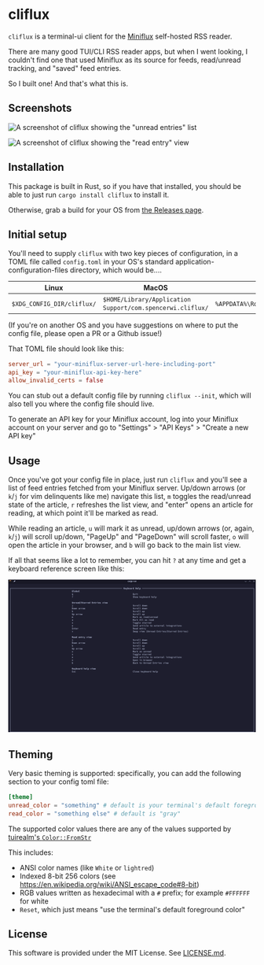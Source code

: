 # cliflux

`cliflux` is a terminal-ui client for the [Miniflux](https://miniflux.app/) self-hosted RSS reader.

There are many good TUI/CLI RSS reader apps, but when I went looking, I couldn't find one that used Miniflux as its 
source for feeds, read/unread tracking, and "saved" feed entries.

So I built one! And that's what this is.

## Screenshots

![A screenshot of cliflux showing the "unread entries" list](./screenshots/entry_list.png)

![A screenshot of cliflux showing the "read entry" view](./screenshots/read_entry.png)

## Installation

This package is built in Rust, so if you have that installed, you should be able to just run `cargo install cliflux` to install it.

Otherwise, grab a build for your OS from [the Releases page](https://github.com/spencerwi/cliflux/releases).

## Initial setup

You'll need to supply `cliflux` with two key pieces of configuration, in a TOML file called `config.toml` in
your OS's standard application-configuration-files directory, which would be....

|           Linux            |                               MacOS                        |                  Windows                   | 
|----------------------------|------------------------------------------------------------|--------------------------------------------|
| `$XDG_CONFIG_DIR/cliflux/` | `$HOME/Library/Application Support/com.spencerwi.cliflux/` | `%APPDATA%\Roaming\spencerwi\cliflux\` |

(If you're on another OS and you have suggestions on where to put the config file, please open a PR or a Github issue!)

That TOML file should look like this:

```toml
server_url = "your-miniflux-server-url-here-including-port"
api_key = "your-miniflux-api-key-here"
allow_invalid_certs = false
```

You can stub out a default config file by running `cliflux --init`, which will also tell you where the config file 
should live.

To generate an API key for your Miniflux account, log into your Miniflux account on your server and go to 
"Settings" > "API Keys" > "Create a new API key"

## Usage

Once you've got your config file in place, just run `cliflux` and you'll see a list of feed entries fetched 
from your Miniflux server. Up/down arrows (or `k`/`j` for vim delinquents like me) navigate this list, `m` toggles 
the read/unread state of the article, `r` refreshes the list view, and "enter" opens an article for reading, at which 
point it'll be marked as read. 

While reading an article, `u` will mark it as unread, up/down arrows (or, again, `k`/`j`) will scroll up/down, "PageUp"
and "PageDown" will scroll faster, `o` will open the article in your browser, and `b` will go back to the main list view.

If all that seems like a lot to remember, you can hit `?` at any time and get a keyboard reference screen like this:

![A screenshot of cliflux showing the keyboard reference screen](./screenshots/keyboard_help.png)

## Theming

Very basic theming is supported: specifically, you can add the following section to your config toml file:

```toml
[theme]
unread_color = "something" # default is your terminal's default foreground color
read_color = "something else" # default is "gray"
```

The supported color values there are any of the values supported by [tuirealm's `Color::FromStr`](https://docs.rs/tuirealm/latest/tuirealm/props/enum.Color.html)

This includes:  
 - ANSI color names (like `White` or `lightred`)
 - Indexed 8-bit 256 colors (see https://en.wikipedia.org/wiki/ANSI_escape_code#8-bit)
 - RGB values written as hexadecimal with a `#` prefix; for example `#FFFFFF` for white
 - `Reset`, which just means "use the terminal's default foreground color"

## License 

This software is provided under the MIT License. See [LICENSE.md](./LICENSE.md).

